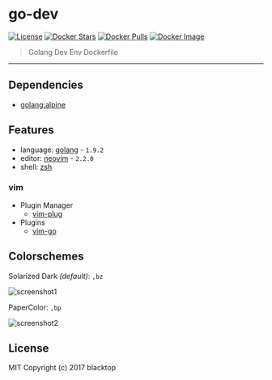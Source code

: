 go-dev
======

[![License](http://img.shields.io/:license-mit-blue.svg)](http://doge.mit-license.org) [![Docker Stars](https://img.shields.io/docker/stars/blacktop/go-dev.svg)](https://hub.docker.com/r/blacktop/go-dev/) [![Docker Pulls](https://img.shields.io/docker/pulls/blacktop/go-dev.svg)](https://hub.docker.com/r/blacktop/go-dev/) [![Docker Image](https://img.shields.io/badge/docker%20image-900MB-blue.svg)](https://hub.docker.com/r/blacktop/go-dev/)

> Golang Dev Env Dockerfile
___

Dependencies
------------

-	[golang:alpine](https://hub.docker.com/_/golang/)

Features  
--------

- language: [golang](https://golang.org/dl/) - `1.9.2`  
- editor: [neovim](https://neovim.io) - `2.2.0`  
- shell: [zsh](https://github.com/robbyrussell/oh-my-zsh)

### vim  

- Plugin Manager
  - [vim-plug](https://github.com/junegunn/vim-plug)
- Plugins  
  - [vim-go](https://github.com/fatih/vim-go)

Colorschemes
------------

Solarized Dark *(default)*: `,bz`

![screenshot1](https://github.com/blacktop/go-dev/raw/master/solarized-dark.png)

PaperColor: `,bp`

![screenshot2](https://github.com/blacktop/go-dev/raw/master/paper-color.png)

License
-------

MIT Copyright (c) 2017 blacktop
